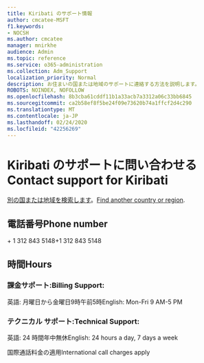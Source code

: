 ```yaml
---
title: Kiribati のサポート情報
author: cmcatee-MSFT
f1.keywords:
- NOCSH
ms.author: cmcatee
manager: mnirkhe
audience: Admin
ms.topic: reference
ms.service: o365-administration
ms.collection: Adm_Support
localization_priority: Normal
description: お住まいの国または地域のサポートに連絡する方法を説明します。
ROBOTS: NOINDEX, NOFOLLOW
ms.openlocfilehash: 8b3cba61cddf11b1a33acb7a3312a06c33bb6845
ms.sourcegitcommit: ca2b58ef8f5be24f09e73620b74a1ffcf2d4c290
ms.translationtype: MT
ms.contentlocale: ja-JP
ms.lasthandoff: 02/24/2020
ms.locfileid: "42256269"
---
```

# <a name="contact-support-for-kiribati"></a><span data-ttu-id="3dc27-103">Kiribati のサポートに問い合わせる</span><span class="sxs-lookup"><span data-stu-id="3dc27-103">Contact support for Kiribati</span></span>

<span data-ttu-id="3dc27-104">[別の国または地域を検索します](../contact-support-for-business-products.md)。</span><span class="sxs-lookup"><span data-stu-id="3dc27-104">[Find another country or region](../contact-support-for-business-products.md).</span></span>

## <a name="phone-number"></a><span data-ttu-id="3dc27-105">電話番号</span><span class="sxs-lookup"><span data-stu-id="3dc27-105">Phone number</span></span>
<span data-ttu-id="3dc27-106">+ 1 312 843 5148</span><span class="sxs-lookup"><span data-stu-id="3dc27-106">+1 312 843 5148</span></span>

## <a name="hours"></a><span data-ttu-id="3dc27-107">時間</span><span class="sxs-lookup"><span data-stu-id="3dc27-107">Hours</span></span>
### <a name="billing-support"></a><span data-ttu-id="3dc27-108">課金サポート:</span><span class="sxs-lookup"><span data-stu-id="3dc27-108">Billing Support:</span></span>

<span data-ttu-id="3dc27-109">英語: 月曜日から金曜日9時午前5時</span><span class="sxs-lookup"><span data-stu-id="3dc27-109">English: Mon-Fri 9 AM-5 PM</span></span>

### <a name="technical-support"></a><span data-ttu-id="3dc27-110">テクニカル サポート:</span><span class="sxs-lookup"><span data-stu-id="3dc27-110">Technical Support:</span></span>

<span data-ttu-id="3dc27-111">英語: 24 時間年中無休</span><span class="sxs-lookup"><span data-stu-id="3dc27-111">English: 24 hours a day, 7 days a week</span></span>

<span data-ttu-id="3dc27-112">国際通話料金の適用</span><span class="sxs-lookup"><span data-stu-id="3dc27-112">International call charges apply</span></span>